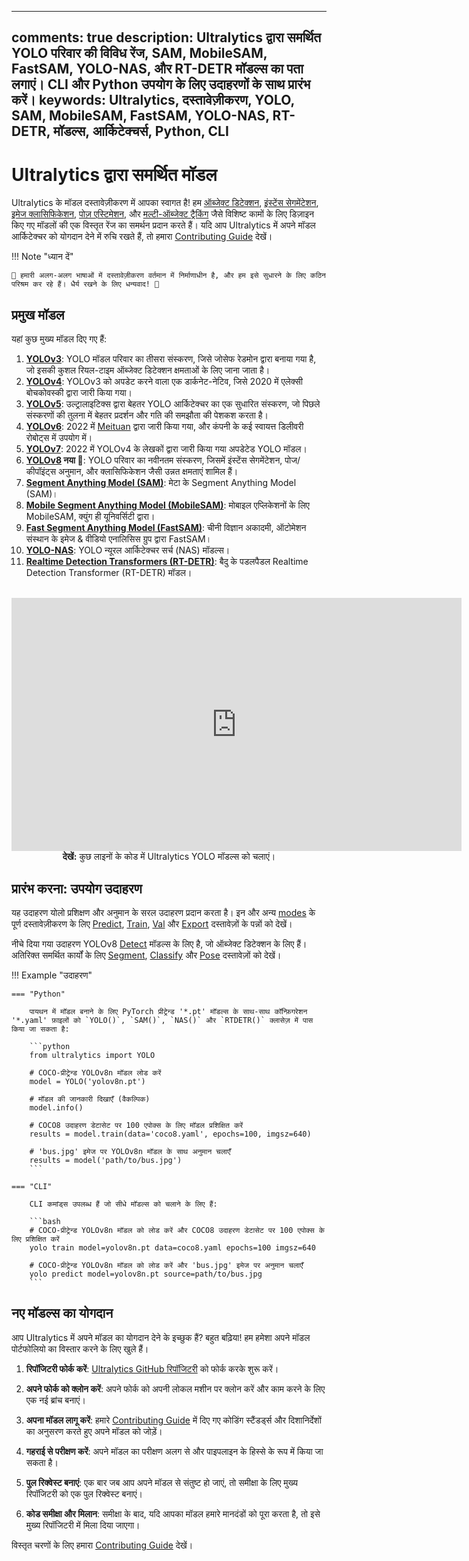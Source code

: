 ______________________________________________________________________

## comments: true description: Ultralytics द्वारा समर्थित YOLO परिवार की विविध रेंज, SAM, MobileSAM, FastSAM, YOLO-NAS, और RT-DETR मॉडल्स का पता लगाएं। CLI और Python उपयोग के लिए उदाहरणों के साथ प्रारंभ करें। keywords: Ultralytics, दस्तावेज़ीकरण, YOLO, SAM, MobileSAM, FastSAM, YOLO-NAS, RT-DETR, मॉडल्स, आर्किटेक्चर्स, Python, CLI

# Ultralytics द्वारा समर्थित मॉडल

Ultralytics के मॉडल दस्तावेज़ीकरण में आपका स्वागत है! हम [ऑब्जेक्ट डिटेक्शन](../tasks/detect.md), [इंस्टेंस सेगमेंटेशन](../tasks/segment.md), [इमेज क्लासिफिकेशन](../tasks/classify.md), [पोज़ एस्टिमेशन](../tasks/pose.md), और [मल्टी-ऑब्जेक्ट ट्रैकिंग](../modes/track.md) जैसे विशिष्ट कामों के लिए डिज़ाइन किए गए मॉडलों की एक विस्तृत रेंज का समर्थन प्रदान करते हैं। यदि आप Ultralytics में अपने मॉडल आर्किटेक्चर को योगदान देने में रुचि रखते हैं, तो हमारा [Contributing Guide](../../help/contributing.md) देखें।

!!! Note "ध्यान दें"

```
🚧 हमारी अलग-अलग भाषाओं में दस्तावेज़ीकरण वर्तमान में निर्माणाधीन है, और हम इसे सुधारने के लिए कठिन परिश्रम कर रहे हैं। धैर्य रखने के लिए धन्यवाद! 🙏
```

## प्रमुख मॉडल

यहां कुछ मुख्य मॉडल दिए गए हैं:

01. **[YOLOv3](yolov3.md)**: YOLO मॉडल परिवार का तीसरा संस्करण, जिसे जोसेफ रेडमोन द्वारा बनाया गया है, जो इसकी कुशल रियल-टाइम ऑब्जेक्ट डिटेक्शन क्षमताओं के लिए जाना जाता है।
02. **[YOLOv4](yolov4.md)**: YOLOv3 को अपडेट करने वाला एक डार्कनेट-नेटिव, जिसे 2020 में एलेक्सी बोचकोवस्की द्वारा जारी किया गया।
03. **[YOLOv5](yolov5.md)**: उल्ट्रालाइटिक्स द्वारा बेहतर YOLO आर्किटेक्चर का एक सुधारित संस्करण, जो पिछले संस्करणों की तुलना में बेहतर प्रदर्शन और गति की समझौता की पेशकश करता है।
04. **[YOLOv6](yolov6.md)**: 2022 में [Meituan](https://about.meituan.com/) द्वारा जारी किया गया, और कंपनी के कई स्वायत्त डिलीवरी रोबोट्स में उपयोग में।
05. **[YOLOv7](yolov7.md)**: 2022 में YOLOv4 के लेखकों द्वारा जारी किया गया अपडेटेड YOLO मॉडल।
06. **[YOLOv8](yolov8.md) नया 🚀**: YOLO परिवार का नवीनतम संस्करण, जिसमें इंस्टेंस सेगमेंटेशन, पोज/कीपॉइंट्स अनुमान, और क्लासिफिकेशन जैसी उन्नत क्षमताएं शामिल हैं।
07. **[Segment Anything Model (SAM)](sam.md)**: मेटा के Segment Anything Model (SAM)।
08. **[Mobile Segment Anything Model (MobileSAM)](mobile-sam.md)**: मोबाइल एप्लिकेशनों के लिए MobileSAM, क्युंग ही यूनिवर्सिटी द्वारा।
09. **[Fast Segment Anything Model (FastSAM)](fast-sam.md)**: चीनी विज्ञान अकादमी, ऑटोमेशन संस्थान के इमेज & वीडियो एनालिसिस ग्रुप द्वारा FastSAM।
10. **[YOLO-NAS](yolo-nas.md)**: YOLO न्यूरल आर्किटेक्चर सर्च (NAS) मॉडल्स।
11. **[Realtime Detection Transformers (RT-DETR)](rtdetr.md)**: बैदु के पडलपैडल Realtime Detection Transformer (RT-DETR) मॉडल।

<p align="center">
  <br>
  <iframe width="720" height="405" src="https://www.youtube.com/embed/MWq1UxqTClU?si=nHAW-lYDzrz68jR0"
    title="YouTube वीडियो प्लेयर" frameborder="0"
    allow="accelerometer; autoplay; clipboard-write; encrypted-media; gyroscope; picture-in-picture; web-share"
    allowfullscreen>
  </iframe>
  <br>
  <strong>देखें:</strong> कुछ लाइनों के कोड में Ultralytics YOLO मॉडल्स को चलाएं।
</p>

## प्रारंभ करना: उपयोग उदाहरण

यह उदाहरण योलो प्रशिक्षण और अनुमान के सरल उदाहरण प्रदान करता है। इन और अन्य [modes](../modes/index.md) के पूर्ण दस्तावेज़ीकरण के लिए [Predict](../modes/predict.md), [Train](../modes/train.md), [Val](../modes/val.md) और [Export](../modes/export.md) दस्तावेज़ों के पन्नों को देखें।

नीचे दिया गया उदाहरण YOLOv8 [Detect](../tasks/detect.md) मॉडल्स के लिए है, जो ऑब्जेक्ट डिटेक्शन के लिए हैं। अतिरिक्त समर्थित कार्यों के लिए [Segment](../tasks/segment.md), [Classify](../tasks/classify.md) और [Pose](../tasks/pose.md) दस्तावेज़ों को देखें।

!!! Example "उदाहरण"

````
=== "Python"

    पायथन में मॉडल बनाने के लिए PyTorch प्रीट्रेन्ड '*.pt' मॉडल्स के साथ-साथ कॉन्फ़िगरेशन '*.yaml' फ़ाइलों को `YOLO()`, `SAM()`, `NAS()` और `RTDETR()` क्लासेज़ में पास किया जा सकता है:

    ```python
    from ultralytics import YOLO

    # COCO-प्रीट्रेन्ड YOLOv8n मॉडल लोड करें
    model = YOLO('yolov8n.pt')

    # मॉडल की जानकारी दिखाएँ (वैकल्पिक)
    model.info()

    # COCO8 उदाहरण डेटासेट पर 100 एपोक्स के लिए मॉडल प्रशिक्षित करें
    results = model.train(data='coco8.yaml', epochs=100, imgsz=640)

    # 'bus.jpg' इमेज पर YOLOv8n मॉडल के साथ अनुमान चलाएँ
    results = model('path/to/bus.jpg')
    ```

=== "CLI"

    CLI कमांड्स उपलब्ध हैं जो सीधे मॉडल्स को चलाने के लिए हैं:

    ```bash
    # COCO-प्रीट्रेन्ड YOLOv8n मॉडल को लोड करें और COCO8 उदाहरण डेटासेट पर 100 एपोक्स के लिए प्रशिक्षित करें
    yolo train model=yolov8n.pt data=coco8.yaml epochs=100 imgsz=640

    # COCO-प्रीट्रेन्ड YOLOv8n मॉडल को लोड करें और 'bus.jpg' इमेज पर अनुमान चलाएँ
    yolo predict model=yolov8n.pt source=path/to/bus.jpg
    ```
````

## नए मॉडल्स का योगदान

आप Ultralytics में अपने मॉडल का योगदान देने के इच्छुक हैं? बहुत बढ़िया! हम हमेशा अपने मॉडल पोर्टफोलियो का विस्तार करने के लिए खुले हैं।

1. **रिपॉजिटरी फोर्क करें**: [Ultralytics GitHub रिपॉजिटरी](https://github.com/ultralytics/ultralytics) को फोर्क करके शुरू करें।

2. **अपने फोर्क को क्लोन करें**: अपने फोर्क को अपनी लोकल मशीन पर क्लोन करें और काम करने के लिए एक नई ब्रांच बनाएं।

3. **अपना मॉडल लागू करें**: हमारे [Contributing Guide](../../help/contributing.md) में दिए गए कोडिंग स्टैंडर्ड्स और दिशानिर्देशों का अनुसरण करते हुए अपने मॉडल को जोड़ें।

4. **गहराई से परीक्षण करें**: अपने मॉडल का परीक्षण अलग से और पाइपलाइन के हिस्से के रूप में किया जा सकता है।

5. **पुल रिक्वेस्ट बनाएं**: एक बार जब आप अपने मॉडल से संतुष्ट हो जाएं, तो समीक्षा के लिए मुख्य रिपॉजिटरी को एक पुल रिक्वेस्ट बनाएं।

6. **कोड समीक्षा और मिलान**: समीक्षा के बाद, यदि आपका मॉडल हमारे मानदंडों को पूरा करता है, तो इसे मुख्य रिपॉजिटरी में मिला दिया जाएगा।

विस्तृत चरणों के लिए हमारा [Contributing Guide](../../help/contributing.md) देखें।

